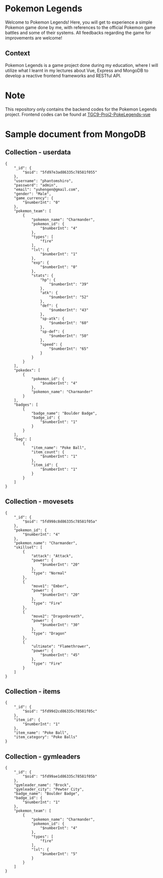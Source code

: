 # Pokemon Legends
Welcome to Pokemon Legends! Here, you will get to experience a simple Pokemon game done by me, with references to the official Pokemon game battles and some of their systems. All feedbacks regarding the game for improvements are welcome!

## Context
Pokemon Legends is a game project done during my education, where I will utilize what I learnt in my lectures about Vue, Express and MongoDB to develop a reactive frontend frameworks and RESTful API.

# Note
This repository only contains the backend codes for the Pokemon Legends project.
Frontend codes can be found at [TGC9-Proj2-PokeLegends-vue](#)

# Sample document from MongoDB

## Collection - userdata
```
{
	"_id": {
		"$oid": "5fd97e3ad86335c78581f055"
	},
	"username": "phantomshiro",
	"password": "admin",
	"email": "yuhengen@gmail.com",
	"gender": "Male",
	"game_currency": {
		"$numberInt": "0"
	},
	"pokemon_team": [
		{
			"pokemon_name": "Charmander",
			"pokemon_id": {
				"$numberInt": "4"
			},
			"types": [
				"fire"
			],
			"lvl": {
				"$numberInt": "1"
			},
			"exp": {
				"$numberInt": "0"
			},
			"stats": {
				"hp": {
					"$numberInt": "39"
				},
				"atk": {
					"$numberInt": "52"
				},
				"def": {
					"$numberInt": "43"
				},
				"sp-atk": {
					"$numberInt": "60"
				},
				"sp-def": {
					"$numberInt": "50"
				},
				"speed": {
					"$numberInt": "65"
				}
			}
		}
	],
	"pokedex": [
		{
			"pokemon_id": {
				"$numberInt": "4"
			},
			"pokemon_name": "Charmander"
		}
	],
	"badges": [
		{
			"badge_name": "Boulder Badge",
			"badge_id": {
				"$numberInt": "1"
			}
		}
	],
	"bag": [
		{
			"item_name": "Poke Ball",
			"item_count": {
				"$numberInt": "1"
			},
			"item_id": {
				"$numberInt": "1"
			}
		}
	]
}
```

## Collection - movesets
```
{
	"_id": {
		"$oid": "5fd998c8d86335c78581f05a"
	},
	"pokemon_id": {
		"$numberInt": "4"
	},
	"pokemon_name": "Charmander",
	"skillset": [
		{
			"attack": "Attack",
			"power": {
				"$numberInt": "20"
			},
			"type": "Normal"
		},
		{
			"move1": "Ember",
			"power": {
				"$numberInt": "20"
			},
			"type": "Fire"
		},
		{
			"move2": "Dragonbreath",
			"power": {
				"$numberInt": "30"
			},
			"type": "Dragon"
		},
		{
			"ultimate": "Flamethrower",
			"power": {
				"$numberInt": "45"
			},
			"type": "Fire"
		}
	]
}
```

## Collection - items
```
{
	"_id": {
		"$oid": "5fd99d2cd86335c78581f05c"
	},
	"item_id": {
		"$numberInt": "1"
	},
	"item_name": "Poke Ball",
	"item_category": "Poke Balls"
}
```

## Collection - gymleaders
```
{
	"_id": {
		"$oid": "5fd99ae1d86335c78581f05b"
	},
	"gymleader_name": "Brock",
	"gymleader_city": "Pewter City",
	"badge_name": "Boulder Badge",
	"badge_id": {
		"$numberInt": "1"
	},
	"pokemon_team": [
		{
			"pokemon_name": "Charmander",
			"pokemon_id": {
				"$numberInt": "4"
			},
			"types": [
				"fire"
			],
			"lvl": {
				"$numberInt": "5"
			}
		}
	]
}
```